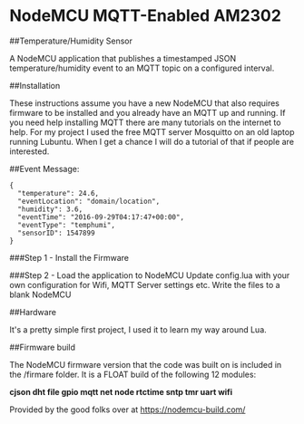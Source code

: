 # NodeMCU MQTT-Enabled AM2302
##Temperature/Humidity Sensor

A NodeMCU application that publishes a timestamped JSON temperature/humidity event to an MQTT topic on a configured interval. 

##Installation

These instructions assume you have a new NodeMCU that also requires firmware to be installed and you already have an MQTT up and running.  If you need help installing MQTT there are many tutorials on the internet to help.  For my project I used the free MQTT server Mosquitto on an old laptop running Lubuntu.  When I get a chance I will do a tutorial of that if people are interested.

##Event Message:

```
{
  "temperature": 24.6,
  "eventLocation": "domain/location",
  "humidity": 3.6,
  "eventTime": "2016-09-29T04:17:47+00:00",
  "eventType": "temphumi",
  "sensorID": 1547899
}
```

###Step 1 - Install the Firmware

###Step 2 - Load the application to NodeMCU 
Update config.lua with your own configuration for Wifi, MQTT Server settings etc.  Write the files to a blank NodeMCU


##Hardware

It's a pretty simple first project, I used it to learn my way around Lua.


##Firmware build

The NodeMCU firmware version that the code was built on is included in the /firmare folder.  It is a FLOAT build of the following 12 modules: 

<b>cjson dht file gpio mqtt net node rtctime sntp tmr uart wifi</b>

Provided by the good folks over at https://nodemcu-build.com/
